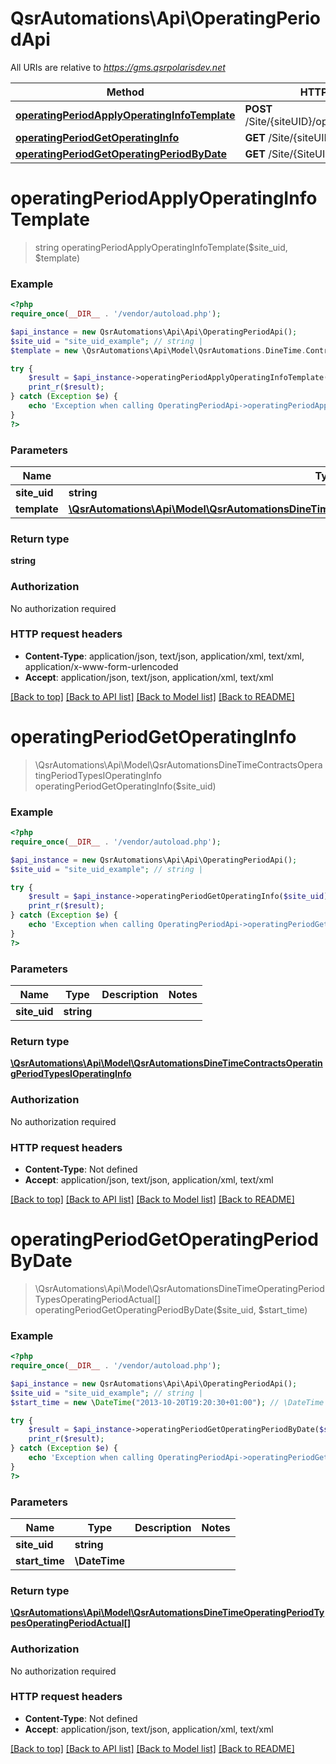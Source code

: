 # QsrAutomations\Api\OperatingPeriodApi

All URIs are relative to *https://gms.qsrpolarisdev.net*

Method | HTTP request | Description
------------- | ------------- | -------------
[**operatingPeriodApplyOperatingInfoTemplate**](OperatingPeriodApi.md#operatingPeriodApplyOperatingInfoTemplate) | **POST** /Site/{siteUID}/operatinginfo/template | 
[**operatingPeriodGetOperatingInfo**](OperatingPeriodApi.md#operatingPeriodGetOperatingInfo) | **GET** /Site/{siteUID}/operatinginfo | 
[**operatingPeriodGetOperatingPeriodByDate**](OperatingPeriodApi.md#operatingPeriodGetOperatingPeriodByDate) | **GET** /Site/{SiteUID}/OperatingPeriods | 


# **operatingPeriodApplyOperatingInfoTemplate**
> string operatingPeriodApplyOperatingInfoTemplate($site_uid, $template)



### Example
```php
<?php
require_once(__DIR__ . '/vendor/autoload.php');

$api_instance = new QsrAutomations\Api\Api\OperatingPeriodApi();
$site_uid = "site_uid_example"; // string | 
$template = new \QsrAutomations\Api\Model\QsrAutomations.DineTime.Contracts.OperatingPeriod.Types.IOperatingInfoData(); // \QsrAutomations\Api\Model\QsrAutomationsDineTimeContractsOperatingPeriodTypesIOperatingInfoData | 

try {
    $result = $api_instance->operatingPeriodApplyOperatingInfoTemplate($site_uid, $template);
    print_r($result);
} catch (Exception $e) {
    echo 'Exception when calling OperatingPeriodApi->operatingPeriodApplyOperatingInfoTemplate: ', $e->getMessage(), PHP_EOL;
}
?>
```

### Parameters

Name | Type | Description  | Notes
------------- | ------------- | ------------- | -------------
 **site_uid** | **string**|  |
 **template** | [**\QsrAutomations\Api\Model\QsrAutomationsDineTimeContractsOperatingPeriodTypesIOperatingInfoData**](../Model/QsrAutomations.DineTime.Contracts.OperatingPeriod.Types.IOperatingInfoData.md)|  |

### Return type

**string**

### Authorization

No authorization required

### HTTP request headers

 - **Content-Type**: application/json, text/json, application/xml, text/xml, application/x-www-form-urlencoded
 - **Accept**: application/json, text/json, application/xml, text/xml

[[Back to top]](#) [[Back to API list]](../../README.md#documentation-for-api-endpoints) [[Back to Model list]](../../README.md#documentation-for-models) [[Back to README]](../../README.md)

# **operatingPeriodGetOperatingInfo**
> \QsrAutomations\Api\Model\QsrAutomationsDineTimeContractsOperatingPeriodTypesIOperatingInfo operatingPeriodGetOperatingInfo($site_uid)



### Example
```php
<?php
require_once(__DIR__ . '/vendor/autoload.php');

$api_instance = new QsrAutomations\Api\Api\OperatingPeriodApi();
$site_uid = "site_uid_example"; // string | 

try {
    $result = $api_instance->operatingPeriodGetOperatingInfo($site_uid);
    print_r($result);
} catch (Exception $e) {
    echo 'Exception when calling OperatingPeriodApi->operatingPeriodGetOperatingInfo: ', $e->getMessage(), PHP_EOL;
}
?>
```

### Parameters

Name | Type | Description  | Notes
------------- | ------------- | ------------- | -------------
 **site_uid** | **string**|  |

### Return type

[**\QsrAutomations\Api\Model\QsrAutomationsDineTimeContractsOperatingPeriodTypesIOperatingInfo**](../Model/QsrAutomationsDineTimeContractsOperatingPeriodTypesIOperatingInfo.md)

### Authorization

No authorization required

### HTTP request headers

 - **Content-Type**: Not defined
 - **Accept**: application/json, text/json, application/xml, text/xml

[[Back to top]](#) [[Back to API list]](../../README.md#documentation-for-api-endpoints) [[Back to Model list]](../../README.md#documentation-for-models) [[Back to README]](../../README.md)

# **operatingPeriodGetOperatingPeriodByDate**
> \QsrAutomations\Api\Model\QsrAutomationsDineTimeOperatingPeriodTypesOperatingPeriodActual[] operatingPeriodGetOperatingPeriodByDate($site_uid, $start_time)



### Example
```php
<?php
require_once(__DIR__ . '/vendor/autoload.php');

$api_instance = new QsrAutomations\Api\Api\OperatingPeriodApi();
$site_uid = "site_uid_example"; // string | 
$start_time = new \DateTime("2013-10-20T19:20:30+01:00"); // \DateTime | 

try {
    $result = $api_instance->operatingPeriodGetOperatingPeriodByDate($site_uid, $start_time);
    print_r($result);
} catch (Exception $e) {
    echo 'Exception when calling OperatingPeriodApi->operatingPeriodGetOperatingPeriodByDate: ', $e->getMessage(), PHP_EOL;
}
?>
```

### Parameters

Name | Type | Description  | Notes
------------- | ------------- | ------------- | -------------
 **site_uid** | **string**|  |
 **start_time** | **\DateTime**|  |

### Return type

[**\QsrAutomations\Api\Model\QsrAutomationsDineTimeOperatingPeriodTypesOperatingPeriodActual[]**](../Model/QsrAutomationsDineTimeOperatingPeriodTypesOperatingPeriodActual.md)

### Authorization

No authorization required

### HTTP request headers

 - **Content-Type**: Not defined
 - **Accept**: application/json, text/json, application/xml, text/xml

[[Back to top]](#) [[Back to API list]](../../README.md#documentation-for-api-endpoints) [[Back to Model list]](../../README.md#documentation-for-models) [[Back to README]](../../README.md)

